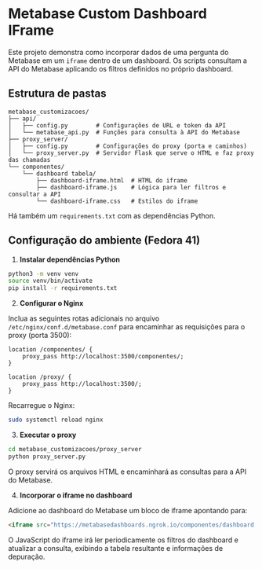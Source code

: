 # Metabase Custom Dashboard IFrame

Este projeto demonstra como incorporar dados de uma pergunta do Metabase em um `iframe` dentro de um dashboard. Os scripts consultam a API do Metabase aplicando os filtros definidos no próprio dashboard.

## Estrutura de pastas

```
metabase_customizacoes/
├── api/
│   ├── config.py        # Configurações de URL e token da API
│   └── metabase_api.py  # Funções para consulta à API do Metabase
├── proxy_server/
│   ├── config.py        # Configurações do proxy (porta e caminhos)
│   └── proxy_server.py  # Servidor Flask que serve o HTML e faz proxy das chamadas
└── componentes/
    └── dashboard tabela/
        ├── dashboard-iframe.html  # HTML do iframe
        ├── dashboard-iframe.js    # Lógica para ler filtros e consultar a API
        └── dashboard-iframe.css   # Estilos do iframe
```

Há também um `requirements.txt` com as dependências Python.

## Configuração do ambiente (Fedora 41)

1. **Instalar dependências Python**

```bash
python3 -m venv venv
source venv/bin/activate
pip install -r requirements.txt
```

2. **Configurar o Nginx**

Inclua as seguintes rotas adicionais no arquivo `/etc/nginx/conf.d/metabase.conf` para encaminhar as requisições para o proxy (porta 3500):

```nginx
location /componentes/ {
    proxy_pass http://localhost:3500/componentes/;
}

location /proxy/ {
    proxy_pass http://localhost:3500/;
}
```

Recarregue o Nginx:

```bash
sudo systemctl reload nginx
```

3. **Executar o proxy**

```bash
cd metabase_customizacoes/proxy_server
python proxy_server.py
```

O proxy servirá os arquivos HTML e encaminhará as consultas para a API do Metabase.

4. **Incorporar o iframe no dashboard**

Adicione ao dashboard do Metabase um bloco de iframe apontando para:

```html
<iframe src="https://metabasedashboards.ngrok.io/componentes/dashboard tabela/dashboard-iframe.html?question_id=51" width="100%" height="800"></iframe>
```

O JavaScript do iframe irá ler periodicamente os filtros do dashboard e atualizar a consulta, exibindo a tabela resultante e informações de depuração.
